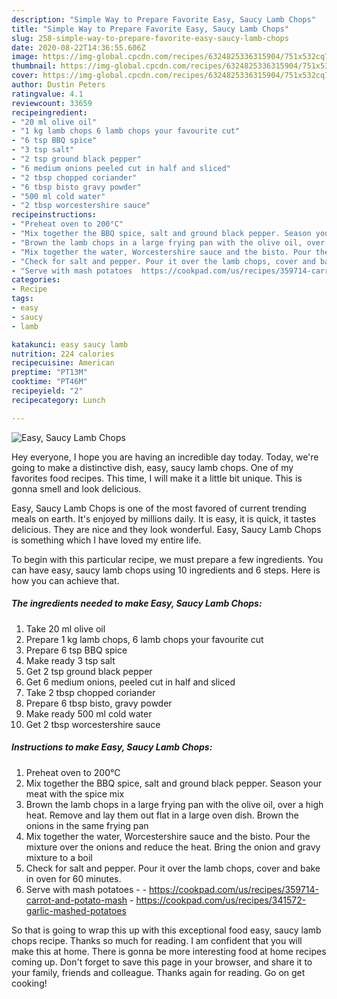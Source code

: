 ```yaml
---
description: "Simple Way to Prepare Favorite Easy, Saucy Lamb Chops"
title: "Simple Way to Prepare Favorite Easy, Saucy Lamb Chops"
slug: 258-simple-way-to-prepare-favorite-easy-saucy-lamb-chops
date: 2020-08-22T14:36:55.606Z
image: https://img-global.cpcdn.com/recipes/6324825336315904/751x532cq70/easy-saucy-lamb-chops-recipe-main-photo.jpg
thumbnail: https://img-global.cpcdn.com/recipes/6324825336315904/751x532cq70/easy-saucy-lamb-chops-recipe-main-photo.jpg
cover: https://img-global.cpcdn.com/recipes/6324825336315904/751x532cq70/easy-saucy-lamb-chops-recipe-main-photo.jpg
author: Dustin Peters
ratingvalue: 4.1
reviewcount: 33659
recipeingredient:
- "20 ml olive oil"
- "1 kg lamb chops 6 lamb chops your favourite cut"
- "6 tsp BBQ spice"
- "3 tsp salt"
- "2 tsp ground black pepper"
- "6 medium onions peeled cut in half and sliced"
- "2 tbsp chopped coriander"
- "6 tbsp bisto gravy powder"
- "500 ml cold water"
- "2 tbsp worcestershire sauce"
recipeinstructions:
- "Preheat oven to 200°C"
- "Mix together the BBQ spice, salt and ground black pepper. Season your meat with the spice mix"
- "Brown the lamb chops in a large frying pan with the olive oil, over a high heat. Remove and lay them out flat in a large oven dish. Brown the onions in the same frying pan"
- "Mix together the water, Worcestershire sauce and the bisto. Pour the mixture over the onions and reduce the heat. Bring the onion and gravy mixture to a boil"
- "Check for salt and pepper. Pour it over the lamb chops, cover and bake in oven for 60 minutes."
- "Serve with mash potatoes  https://cookpad.com/us/recipes/359714-carrot-and-potato-mash https://cookpad.com/us/recipes/341572-garlic-mashed-potatoes"
categories:
- Recipe
tags:
- easy
- saucy
- lamb

katakunci: easy saucy lamb 
nutrition: 224 calories
recipecuisine: American
preptime: "PT13M"
cooktime: "PT46M"
recipeyield: "2"
recipecategory: Lunch

---
```



![Easy, Saucy Lamb Chops](https://img-global.cpcdn.com/recipes/6324825336315904/751x532cq70/easy-saucy-lamb-chops-recipe-main-photo.jpg)

Hey everyone, I hope you are having an incredible day today. Today, we're going to make a distinctive dish, easy, saucy lamb chops. One of my favorites food recipes. This time, I will make it a little bit unique. This is gonna smell and look delicious.



Easy, Saucy Lamb Chops is one of the most favored of current trending meals on earth. It's enjoyed by millions daily. It is easy, it is quick, it tastes delicious. They are nice and they look wonderful. Easy, Saucy Lamb Chops is something which I have loved my entire life.


To begin with this particular recipe, we must prepare a few ingredients. You can have easy, saucy lamb chops using 10 ingredients and 6 steps. Here is how you can achieve that.

<!--inarticleads1-->

##### The ingredients needed to make Easy, Saucy Lamb Chops:

1. Take 20 ml olive oil
1. Prepare 1 kg lamb chops, 6 lamb chops your favourite cut
1. Prepare 6 tsp BBQ spice
1. Make ready 3 tsp salt
1. Get 2 tsp ground black pepper
1. Get 6 medium onions, peeled cut in half and sliced
1. Take 2 tbsp chopped coriander
1. Prepare 6 tbsp bisto, gravy powder
1. Make ready 500 ml cold water
1. Get 2 tbsp worcestershire sauce




<!--inarticleads2-->

##### Instructions to make Easy, Saucy Lamb Chops:

1. Preheat oven to 200°C
1. Mix together the BBQ spice, salt and ground black pepper. Season your meat with the spice mix
1. Brown the lamb chops in a large frying pan with the olive oil, over a high heat. Remove and lay them out flat in a large oven dish. Brown the onions in the same frying pan
1. Mix together the water, Worcestershire sauce and the bisto. Pour the mixture over the onions and reduce the heat. Bring the onion and gravy mixture to a boil
1. Check for salt and pepper. Pour it over the lamb chops, cover and bake in oven for 60 minutes.
1. Serve with mash potatoes -  - https://cookpad.com/us/recipes/359714-carrot-and-potato-mash - https://cookpad.com/us/recipes/341572-garlic-mashed-potatoes




So that is going to wrap this up with this exceptional food easy, saucy lamb chops recipe. Thanks so much for reading. I am confident that you will make this at home. There is gonna be more interesting food at home recipes coming up. Don't forget to save this page in your browser, and share it to your family, friends and colleague. Thanks again for reading. Go on get cooking!
